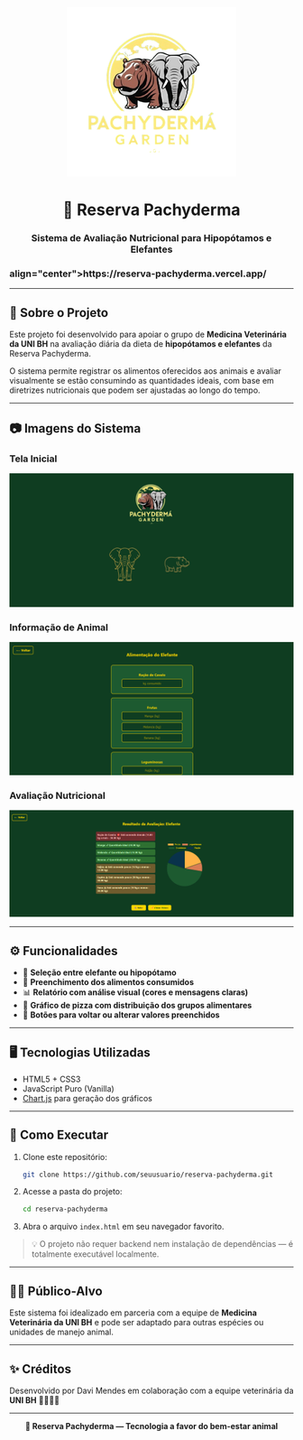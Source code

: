 
<p align="center">
  <img src="img/logo.png" alt="Logo Reserva Pachyderma" width="300">
</p>

<h1 align="center">🌿 Reserva Pachyderma</h1>
<h3 align="center">Sistema de Avaliação Nutricional para Hipopótamos e Elefantes</h3>
<h3>align="center">https://reserva-pachyderma.vercel.app/</h4>

---

## 🧠 Sobre o Projeto

Este projeto foi desenvolvido para apoiar o grupo de **Medicina Veterinária da UNI BH** na avaliação diária da dieta de **hipopótamos e elefantes** da Reserva Pachyderma.

O sistema permite registrar os alimentos oferecidos aos animais e avaliar visualmente se estão consumindo as quantidades ideais, com base em diretrizes nutricionais que podem ser ajustadas ao longo do tempo.

---

## 📷 Imagens do Sistema

### Tela Inicial
<img src="img/screenshots/tela-inicial.png" alt="Tela Inicial" width="600">

### Informação de Animal
<img src="img/screenshots/selecao-animal.png" alt="Seleção de Animal" width="600">

### Avaliação Nutricional
<img src="img/screenshots/avaliacao.png" alt="Resultado da Avaliação" width="600">

---

## ⚙️ Funcionalidades

- 🐘 **Seleção entre elefante ou hipopótamo**
- 🧾 **Preenchimento dos alimentos consumidos**
- 📊 **Relatório com análise visual (cores e mensagens claras)**
- 🥗 **Gráfico de pizza com distribuição dos grupos alimentares**
- 🔄 **Botões para voltar ou alterar valores preenchidos**

---

## 🖥️ Tecnologias Utilizadas

- HTML5 + CSS3
- JavaScript Puro (Vanilla)
- [Chart.js](https://www.chartjs.org/) para geração dos gráficos

---

## 🚀 Como Executar

1. Clone este repositório:
   ```bash
   git clone https://github.com/seuusuario/reserva-pachyderma.git
   ```
2. Acesse a pasta do projeto:
   ```bash
   cd reserva-pachyderma
   ```
3. Abra o arquivo `index.html` em seu navegador favorito.

> 💡 O projeto não requer backend nem instalação de dependências — é totalmente executável localmente.

---

## 🧑‍🔬 Público-Alvo

Este sistema foi idealizado em parceria com a equipe de **Medicina Veterinária da UNI BH** e pode ser adaptado para outras espécies ou unidades de manejo animal.

---

## ✨ Créditos

Desenvolvido por Davi Mendes em colaboração com a equipe veterinária da **UNI BH** 🧑‍⚕️🐘🦛

---

<p align="center">
  <strong>🌿 Reserva Pachyderma — Tecnologia a favor do bem-estar animal</strong>
</p>
